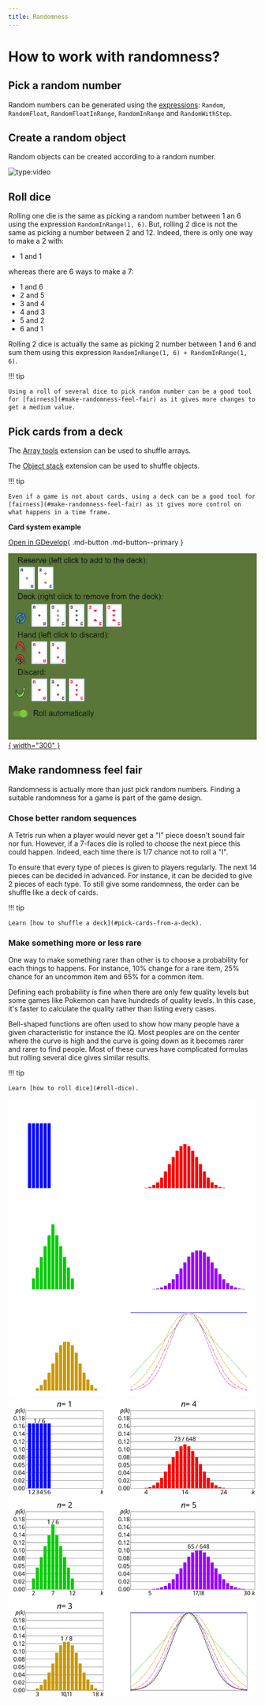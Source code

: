 ```yaml
---
title: Randomness
---
```


# How to work with randomness?

## Pick a random number

Random numbers can be generated using the [expressions](/gdevelop5/all-features/expressions/): `Random`, `RandomFloat`, `RandomFloatInRange`, `RandomInRange` and `RandomWithStep`.


## Create a random object

Random objects can be created according to a random number. 

<!---
TODO screenshot of events and small example link.
-->

![type:video](https://youtu.be/5C78xIecgiI)

## Roll dice

Rolling one die is the same as picking a random number between 1 an 6 using the expression `RandomInRange(1, 6)`. But, rolling 2 dice is not the same as picking a number between 2 and 12. Indeed, there is only one way to make a 2 with:

- 1 and 1

whereas there are 6 ways to make a 7:

- 1 and 6
- 2 and 5
- 3 and 4
- 4 and 3
- 5 and 2
- 6 and 1

Rolling 2 dice is actually the same as picking 2 number between 1 and 6 and sum them using this expression `RandomInRange(1, 6) + RandomInRange(1, 6)`.

<!---
TODO Create an example that compares visually different way of doing randomness.
Add a side by side comparison between `RandomInRange(1, 6) + RandomInRange(1, 6)` and `RandomInRange(2, 12)` and add a link to the example.
-->

!!! tip

    Using a roll of several dice to pick random number can be a good tool for [fairness](#make-randomness-feel-fair) as it gives more changes to get a medium value.


## Pick cards from a deck

The [Array tools](/gdevelop5/extensions/array-tools/) extension can be used to shuffle arrays.

<!---
TODO Add a screenshot of the instruction editor showing the shuffle action.
-->

The [Object stack](/gdevelop5/extensions/object-stack/) extension can be used to shuffle objects.

<!---
TODO Add a screenshot of the instruction editor showing the shuffle action.
-->

!!! tip

    Even if a game is not about cards, using a deck can be a good tool for [fairness](#make-randomness-feel-fair) as it gives more control on what happens in a time frame.

**Card system example**

[Open in GDevelop](https://editor.gdevelop.io/?project=example://card-system){ .md-button .md-button--primary }

[![](card-system-example.png){ width="300" }](https://editor.gdevelop.io/?project=example://card-system)


## Make randomness feel fair

Randomness is actually more than just pick random numbers. Finding a suitable randomness for a game is part of the game design.


### Chose better random sequences

A Tetris run when a player would never get a "I" piece doesn't sound fair nor fun. However, if a 7-faces die is rolled to choose the next piece this could happen. Indeed, each time there is 1/7 chance not to roll a "I".

To ensure that every type of pieces is given to players regularly. The next 14 pieces can be decided in advanced. For instance, it can be decided to give 2 pieces of each type. To still give some randomness, the order can be shuffle like a deck of cards.

<!---
TODO Create an example that compares visually different way of doing randomness.
Add a side by side comparison and a link to the example.
-->

!!! tip

    Learn [how to shuffle a deck](#pick-cards-from-a-deck).


### Make something more or less rare

One way to make something rarer than other is to choose a probability for each things to happens. For instance, 10% change for a rare item, 25% chance for an uncommon item and 65% for a common item.

Defining each probability is fine when there are only few quality levels but some games like Pokemon can have hundreds of quality levels. In this case, it's faster to calculate the quality rather than listing every cases.

Bell-shaped functions are often used to show how many people have a given characteristic for instance the IQ. Most peoples are on the center where the curve is high and the curve is going down as it becomes rarer and rarer to find people. Most of these curves have complicated formulas but rolling several dice gives similar results.

!!! tip

    Learn [how to roll dice](#roll-dice).

[
  ![](dice-probabilities-dark.svg#only-dark)
  ![](dice-probabilities-light.svg#only-light)
](https://en.wikipedia.org/wiki/File%3ADice_sum_central_limit_theorem.svg)


